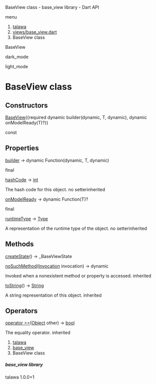 




BaseView class - base\_view library - Dart API







menu

1. [talawa](../index.html)
2. [views/base\_view.dart](../file-___home_harshil_Desktop_open-source_palisadoes_talawa_lib_views_base_view/)
3. BaseView<T extends dynamic> class

BaseView


dark\_mode

light\_mode




# BaseView<T extends dynamic> class


## Constructors

[BaseView](../file-___home_harshil_Desktop_open-source_palisadoes_talawa_lib_views_base_view/BaseView/BaseView.html)({required dynamic builder(dynamic, T, dynamic), dynamic onModelReady(T)?})

const



## Properties

[builder](../file-___home_harshil_Desktop_open-source_palisadoes_talawa_lib_views_base_view/BaseView/builder.html)
→ dynamic Function(dynamic, T, dynamic)

final

[hashCode](https://api.flutter.dev/flutter/dart-core/Object/hashCode.html)
→ [int](https://api.flutter.dev/flutter/dart-core/int-class.html)

The hash code for this object.
no setterinherited

[onModelReady](../file-___home_harshil_Desktop_open-source_palisadoes_talawa_lib_views_base_view/BaseView/onModelReady.html)
→ dynamic Function(T)?

final

[runtimeType](https://api.flutter.dev/flutter/dart-core/Object/runtimeType.html)
→ [Type](https://api.flutter.dev/flutter/dart-core/Type-class.html)

A representation of the runtime type of the object.
no setterinherited



## Methods

[createState](../file-___home_harshil_Desktop_open-source_palisadoes_talawa_lib_views_base_view/BaseView/createState.html)()
→ \_BaseViewState<T>



[noSuchMethod](https://api.flutter.dev/flutter/dart-core/Object/noSuchMethod.html)([Invocation](https://api.flutter.dev/flutter/dart-core/Invocation-class.html) invocation)
→ dynamic


Invoked when a nonexistent method or property is accessed.
inherited

[toString](https://api.flutter.dev/flutter/dart-core/Object/toString.html)()
→ [String](https://api.flutter.dev/flutter/dart-core/String-class.html)


A string representation of this object.
inherited



## Operators

[operator ==](https://api.flutter.dev/flutter/dart-core/Object/operator_equals.html)([Object](https://api.flutter.dev/flutter/dart-core/Object-class.html) other)
→ [bool](https://api.flutter.dev/flutter/dart-core/bool-class.html)


The equality operator.
inherited



 


1. [talawa](../index.html)
2. [base\_view](../file-___home_harshil_Desktop_open-source_palisadoes_talawa_lib_views_base_view/)
3. BaseView<T extends dynamic> class

##### base\_view library





talawa
1.0.0+1






